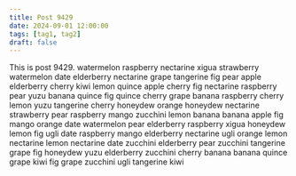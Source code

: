 ```yaml
---
title: Post 9429
date: 2024-09-01 12:00:00
tags: [tag1, tag2]
draft: false
---
```

This is post 9429.
watermelon
raspberry
nectarine
xigua
strawberry
watermelon
date
elderberry
nectarine
grape
tangerine
fig
pear
apple
elderberry
cherry
kiwi
lemon
quince
apple
cherry
fig
nectarine
raspberry
pear
yuzu
banana
quince
fig
quince
cherry
grape
banana
raspberry
cherry
lemon
yuzu
tangerine
cherry
honeydew
orange
honeydew
nectarine
strawberry
pear
raspberry
mango
zucchini
lemon
banana
banana
apple
fig
mango
orange
date
watermelon
pear
elderberry
raspberry
xigua
honeydew
lemon
fig
ugli
date
raspberry
mango
elderberry
nectarine
ugli
orange
lemon
nectarine
lemon
nectarine
date
zucchini
elderberry
pear
zucchini
tangerine
grape
fig
honeydew
yuzu
elderberry
zucchini
cherry
banana
banana
quince
grape
kiwi
fig
grape
zucchini
ugli
tangerine
kiwi
